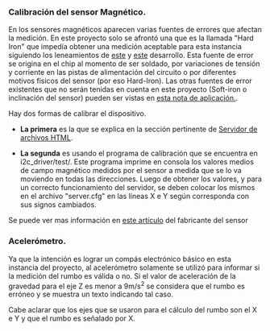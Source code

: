 ### Calibración del sensor Magnético.
En los sensores magnéticos aparecen varias fuentes de errores que afectan la medición. En este proyecto solo se afrontó una que es la llamada "Hard Iron" que impedía obtener una medición aceptable para esta instancia siguiendo los leneamientos de [este](https://learn.adafruit.com/adafruit-sensorlab-magnetometer-calibration/simple-magnetic-calibration) y [este](https://github.com/adafruit/Adafruit_SensorLab/blob/master/examples/calibration/mag_hardiron_simplecal/mag_hardiron_simplecal.ino) desarrollo. Esta fuente de error se origina en el chip al momento de ser soldado, por variaciones de tensión y corriente en las pistas de alimentación del circuito o por diferentes motivos fisicos del sensor (por eso Hard-Iron). Las otras fuentes de error existentes que no serán tenidas en cuenta en este proyecto (Soft-iron o inclinación del sensor) pueden ser vistas en [esta nota de aplicación.](https://www.pololu.com/file/0J434/LSM303DLH-compass-app-note.pdf). 

Hay dos formas de calibrar el dispositivo.

* **La primera** es la que se explica en la sección pertinente de [Servidor de archivos HTML](/02_cuat/Readme_docs/server.md).

* **La segunda** es usando el programa de calibración que se encuentra en i2c_driver/test/. Este programa imprime en consola los valores medios de campo magnético medidos por el sensor a medida que se lo va moviendo en todas las direcciones. Luego de obtener los valores, y para un correcto funcionamiento del servidor, se deben colocar los mismos en el archivo "server.cfg" en las líneas X e Y según corresponda con sus signos cambiados.

Se puede ver mas información en [este artículo](https://learn.adafruit.com/lsm303-accelerometer-slash-compass-breakout?view=all) del fabricante del sensor

### Acelerómetro.

Ya que la intención es lograr un compás electrónico básico en esta instancia del proyecto, al acelerómetro solamente se utilizó para informar si la medición del rumbo es válida o no. Si el valor de aceleración de la gravedad para el eje Z es menor a 9m/s<sup>2</sup> se considera que el rumbo es erróneo y se muestra un texto indicando tal caso.

Cabe aclarar que los ejes que se usaron para el cálculo del rumbo son el X e Y y que el rumbo es señalado por X.